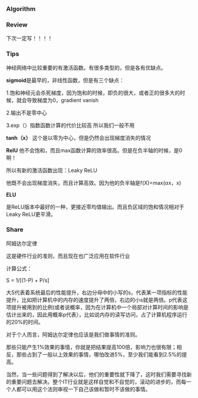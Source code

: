 ### Algorithm



### Review

下次一定写！！！！

### Tips

神经网络中比较重要的有激活函数。有很多类型的，但是各有优缺点。

**sigmoid**是最早的，非线性函数，但是有三个缺点：

1.饱和神经元会杀死梯度，因为饱和的时候，即负的很大，或者正的很多大的时候，就会导致梯度为0，gradient vanish

2.输出不是零中心

3.exp（）指数函数计算的代价比较高
所以我们一般不用

**tanh（x）**
这个是以零为中心，但是仍然会出现梯度消失的情况

**RelU**
他不会饱和，而且max函数计算的效率很高。但是在负半轴的时候，是0啊！

所以有新的激活函数出现：Leaky ReLU

他既不会出现梯度消失，而且计算高效。因为他的负半轴是f(X)=max(αx，x)

**ELU**

是ReLU版本中最好的一种，更接近零均值输出。而且负区域的饱和情况相对于Leaky ReLU更平滑。

### Share

阿姆达尔定律

这是硬件行业的准则，而且现在也广泛应用在软件行业

计算公式：

S = 1/[(1-P) + P/s]

大S代表着系统最后的性能提升，右边分母中的小写的s，代表某一项指标的性能提升，比如把计算机中的内存的速度提升了两倍，右边的小s就是两倍。p代表这项提升被用到的比例(或者说概率，因为在计算机中一个局部对计算时间的影响是估计出来的，因此用概率p代表），比如说内存的读写访问，占了计算机程序运行的20%的时间。

对于个人而言，阿姆达尔定律也应该是我们做事情的准则。

那些只能产生1%效果的事情，你就是把结果提高100倍，影响力也很有限；相反，那些占到了一般以上效果的事情，哪怕改进5%，至少我们能看到2.5%的提高。

当然，当一些问题得到了解决以后，他们的重要性就下降了，这时我们需要寻找新的重要问题去解决。整个IT行业就是这样自觉和不自觉的，滚动的进步的，而每一个人都可以用这个法则审视一下自己该做和暂时不该做的事情。
